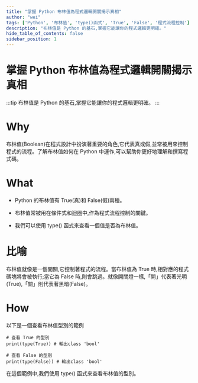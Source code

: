 ```yaml
---
title: "掌握 Python 布林值為程式邏輯開關揭示真相"
author: "wei"
tags: ['Python', '布林值', 'type()函式', 'True', 'False', '程式流程控制']
description: "布林值是 Python 的基石,掌握它能讓你的程式邏輯更明確。"
hide_table_of_contents: false
sidebar_position: 1
---
```


# 掌握 Python 布林值為程式邏輯開關揭示真相

:::tip
布林值是 Python 的基石,掌握它能讓你的程式邏輯更明確。
:::

# Why

布林值(Boolean)在程式設計中扮演著重要的角色,它代表真或假,並常被用來控制程式的流程。了解布林值如何在 Python 中運作,可以幫助你更好地理解和撰寫程式碼。

# What

- Python 的布林值有 True(真)和 False(假)兩種。

- 布林值常被用在條件式和迴圈中,作為程式流程控制的關鍵。

- 我們可以使用 type() 函式來查看一個值是否為布林值。

# 比喻

布林值就像是一個開關,它控制著程式的流程。當布林值為 True 時,相對應的程式碼塊將會被執行;當它為 False 時,則會跳過。就像開關燈一樣,「開」代表著光明(True),「關」則代表著黑暗(False)。

# How

以下是一個查看布林值型別的範例

```
# 查看 True 的型別
print(type(True)) # 輸出class 'bool'

# 查看 False 的型別
print(type(False)) # 輸出class 'bool'
```

在這個範例中,我們使用 type() 函式來查看布林值的型別。


